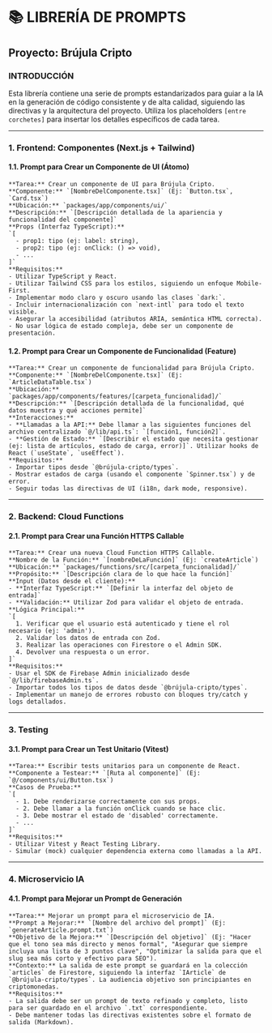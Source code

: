 # 📚 LIBRERÍA DE PROMPTS

## Proyecto: Brújula Cripto

### INTRODUCCIÓN

Esta librería contiene una serie de prompts estandarizados para guiar a la IA en la generación de código consistente y de alta calidad, siguiendo las directivas y la arquitectura del proyecto. Utiliza los placeholders `[entre corchetes]` para insertar los detalles específicos de cada tarea.

---

### 1. Frontend: Componentes (Next.js + Tailwind)

#### 1.1. Prompt para Crear un Componente de UI (Átomo)

```
**Tarea:** Crear un componente de UI para Brújula Cripto.
**Componente:** `[NombreDelComponente.tsx]` (Ej: `Button.tsx`, `Card.tsx`)
**Ubicación:** `packages/app/components/ui/`
**Descripción:** `[Descripción detallada de la apariencia y funcionalidad del componente]`
**Props (Interfaz TypeScript):**
`[
  - prop1: tipo (ej: label: string),
  - prop2: tipo (ej: onClick: () => void),
  - ...
]`
**Requisitos:**
- Utilizar TypeScript y React.
- Utilizar Tailwind CSS para los estilos, siguiendo un enfoque Mobile-First.
- Implementar modo claro y oscuro usando las clases `dark:`.
- Incluir internacionalización con `next-intl` para todo el texto visible.
- Asegurar la accesibilidad (atributos ARIA, semántica HTML correcta).
- No usar lógica de estado compleja, debe ser un componente de presentación.
```

#### 1.2. Prompt para Crear un Componente de Funcionalidad (Feature)

```
**Tarea:** Crear un componente de funcionalidad para Brújula Cripto.
**Componente:** `[NombreDelComponente.tsx]` (Ej: `ArticleDataTable.tsx`)
**Ubicación:** `packages/app/components/features/[carpeta_funcionalidad]/`
**Descripción:** `[Descripción detallada de la funcionalidad, qué datos muestra y qué acciones permite]`
**Interacciones:**
- **Llamadas a la API:** Debe llamar a las siguientes funciones del archivo centralizado `@/lib/api.ts`: `[función1, función2]`.
- **Gestión de Estado:** `[Describir el estado que necesita gestionar (ej: lista de artículos, estado de carga, error)]`. Utilizar hooks de React (`useState`, `useEffect`).
**Requisitos:**
- Importar tipos desde `@brújula-cripto/types`.
- Mostrar estados de carga (usando el componente `Spinner.tsx`) y de error.
- Seguir todas las directivas de UI (i18n, dark mode, responsive).
```

---

### 2. Backend: Cloud Functions

#### 2.1. Prompt para Crear una Función HTTPS Callable

```
**Tarea:** Crear una nueva Cloud Function HTTPS Callable.
**Nombre de la Función:** `[nombreDeLaFunción]` (Ej: `createArticle`)
**Ubicación:** `packages/functions/src/[carpeta_funcionalidad]/`
**Propósito:** `[Descripción clara de lo que hace la función]`
**Input (Datos desde el cliente):**
- **Interfaz TypeScript:** `[Definir la interfaz del objeto de entrada]`
- **Validación:** Utilizar Zod para validar el objeto de entrada.
**Lógica Principal:**
`[
  1. Verificar que el usuario está autenticado y tiene el rol necesario (ej: 'admin').
  2. Validar los datos de entrada con Zod.
  3. Realizar las operaciones con Firestore o el Admin SDK.
  4. Devolver una respuesta o un error.
]`
**Requisitos:**
- Usar el SDK de Firebase Admin inicializado desde `@/lib/firebaseAdmin.ts`.
- Importar todos los tipos de datos desde `@brújula-cripto/types`.
- Implementar un manejo de errores robusto con bloques try/catch y logs detallados.
```

---

### 3. Testing

#### 3.1. Prompt para Crear un Test Unitario (Vitest)

```
**Tarea:** Escribir tests unitarios para un componente de React.
**Componente a Testear:** `[Ruta al componente]` (Ej: `@/components/ui/Button.tsx`)
**Casos de Prueba:**
`[
  - 1. Debe renderizarse correctamente con sus props.
  - 2. Debe llamar a la función onClick cuando se hace clic.
  - 3. Debe mostrar el estado de 'disabled' correctamente.
  - ...
]`
**Requisitos:**
- Utilizar Vitest y React Testing Library.
- Simular (mock) cualquier dependencia externa como llamadas a la API.
```

---

### 4. Microservicio IA

#### 4.1. Prompt para Mejorar un Prompt de Generación

```
**Tarea:** Mejorar un prompt para el microservicio de IA.
**Prompt a Mejorar:** `[Nombre del archivo del prompt]` (Ej: `generateArticle.prompt.txt`)
**Objetivo de la Mejora:** `[Descripción del objetivo]` (Ej: "Hacer que el tono sea más directo y menos formal", "Asegurar que siempre incluya una lista de 3 puntos clave", "Optimizar la salida para que el slug sea más corto y efectivo para SEO").
**Contexto:** La salida de este prompt se guardará en la colección `articles` de Firestore, siguiendo la interfaz `IArticle` de `@brújula-cripto/types`. La audiencia objetivo son principiantes en criptomonedas.
**Requisitos:**
- La salida debe ser un prompt de texto refinado y completo, listo para ser guardado en el archivo `.txt` correspondiente.
- Debe mantener todas las directivas existentes sobre el formato de salida (Markdown).
```
